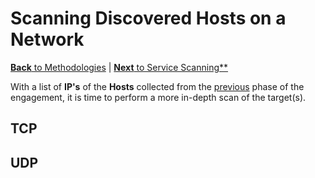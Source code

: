 # Scanning Discovered Hosts on a Network

[**Back** to Methodologies](/Methodology#methodologies) | [**Next** to Service Scanning**](/Methodology/Network/Services.md#service-scanning)

With a list of **IP's** of the **Hosts** collected from the [previous](/Methodology/Network/README.md#host-discovery) phase of the engagement, it is time to perform a more in-depth scan of the target(s).

## TCP



## UDP
